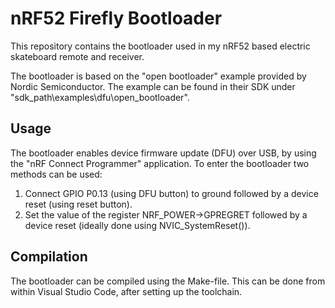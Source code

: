 # nRF52 Firefly Bootloader

This repository contains the bootloader used in my nRF52 based electric skateboard remote and receiver.

The bootloader is based on the "open bootloader" example provided by Nordic Semiconductor. The example can be found in their SDK under "sdk_path\examples\dfu\open_bootloader".

## Usage

The bootloader enables device firmware update (DFU) over USB, by using the "nRF Connect Programmer" application. 
To enter the bootloader two methods can be used:

1. Connect GPIO P0.13 (using DFU button) to ground followed by a device reset (using reset button). 
2. Set the value of the register NRF_POWER->GPREGRET followed by a device reset (ideally done using NVIC_SystemReset()).

## Compilation

The bootloader can be compiled using the Make-file. This can be done from within Visual Studio Code, after setting up the toolchain. 
